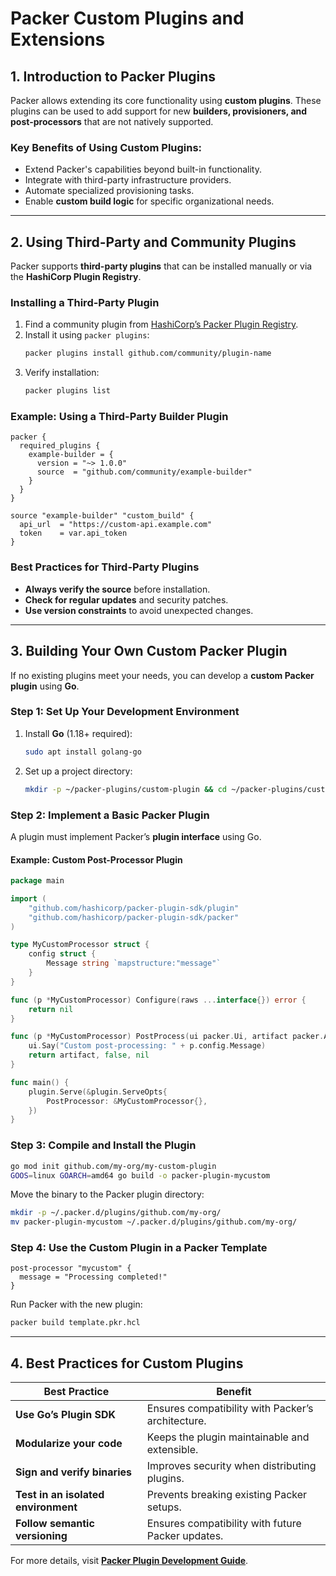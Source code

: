 # Packer Custom Plugins and Extensions

## **1. Introduction to Packer Plugins**
Packer allows extending its core functionality using **custom plugins**. These plugins can be used to add support for new **builders, provisioners, and post-processors** that are not natively supported.

### **Key Benefits of Using Custom Plugins:**
- Extend Packer's capabilities beyond built-in functionality.
- Integrate with third-party infrastructure providers.
- Automate specialized provisioning tasks.
- Enable **custom build logic** for specific organizational needs.

---

## **2. Using Third-Party and Community Plugins**
Packer supports **third-party plugins** that can be installed manually or via the **HashiCorp Plugin Registry**.

### **Installing a Third-Party Plugin**
1. Find a community plugin from [HashiCorp’s Packer Plugin Registry](https://developer.hashicorp.com/packer/plugins).
2. Install it using `packer plugins`:
   ```sh
   packer plugins install github.com/community/plugin-name
   ```
3. Verify installation:
   ```sh
   packer plugins list
   ```

### **Example: Using a Third-Party Builder Plugin**
```hcl
packer {
  required_plugins {
    example-builder = {
      version = "~> 1.0.0"
      source  = "github.com/community/example-builder"
    }
  }
}

source "example-builder" "custom_build" {
  api_url  = "https://custom-api.example.com"
  token    = var.api_token
}
```

### **Best Practices for Third-Party Plugins**
- **Always verify the source** before installation.
- **Check for regular updates** and security patches.
- **Use version constraints** to avoid unexpected changes.

---

## **3. Building Your Own Custom Packer Plugin**
If no existing plugins meet your needs, you can develop a **custom Packer plugin** using **Go**.

### **Step 1: Set Up Your Development Environment**
1. Install **Go** (1.18+ required):
   ```sh
   sudo apt install golang-go
   ```
2. Set up a project directory:
   ```sh
   mkdir -p ~/packer-plugins/custom-plugin && cd ~/packer-plugins/custom-plugin
   ```

### **Step 2: Implement a Basic Packer Plugin**
A plugin must implement Packer’s **plugin interface** using Go.

#### **Example: Custom Post-Processor Plugin**
```go
package main

import (
    "github.com/hashicorp/packer-plugin-sdk/plugin"
    "github.com/hashicorp/packer-plugin-sdk/packer"
)

type MyCustomProcessor struct {
    config struct {
        Message string `mapstructure:"message"`
    }
}

func (p *MyCustomProcessor) Configure(raws ...interface{}) error {
    return nil
}

func (p *MyCustomProcessor) PostProcess(ui packer.Ui, artifact packer.Artifact) (packer.Artifact, bool, error) {
    ui.Say("Custom post-processing: " + p.config.Message)
    return artifact, false, nil
}

func main() {
    plugin.Serve(&plugin.ServeOpts{
        PostProcessor: &MyCustomProcessor{},
    })
}
```

### **Step 3: Compile and Install the Plugin**
```sh
go mod init github.com/my-org/my-custom-plugin
GOOS=linux GOARCH=amd64 go build -o packer-plugin-mycustom
```
Move the binary to the Packer plugin directory:
```sh
mkdir -p ~/.packer.d/plugins/github.com/my-org/
mv packer-plugin-mycustom ~/.packer.d/plugins/github.com/my-org/
```

### **Step 4: Use the Custom Plugin in a Packer Template**
```hcl
post-processor "mycustom" {
  message = "Processing completed!"
}
```
Run Packer with the new plugin:
```sh
packer build template.pkr.hcl
```

---

## **4. Best Practices for Custom Plugins**
| Best Practice | Benefit |
|--------------|---------|
| **Use Go’s Plugin SDK** | Ensures compatibility with Packer’s architecture. |
| **Modularize your code** | Keeps the plugin maintainable and extensible. |
| **Sign and verify binaries** | Improves security when distributing plugins. |
| **Test in an isolated environment** | Prevents breaking existing Packer setups. |
| **Follow semantic versioning** | Ensures compatibility with future Packer updates. |

For more details, visit **[Packer Plugin Development Guide](https://developer.hashicorp.com/packer/docs/plugins)**.
